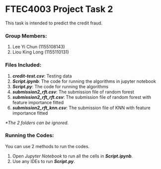 # FTEC4003 Project Task 2

This task is intended to predict the credit fraud.

### Group Members:
1. Lee Yi Chun (1155108143)
2. Liou King Long (1155110131)

### Files Included:
1. _**credit-test.csv**_: Testing data
2. _**Script.ipynb**_: The code for running the algorithms in jupyter notebook
3. _**Script.py**_: The code for running the algorithms
4. _**submission2_rft.csv**_: The submission file of random forest
5. _**submission2_rft_rft.csv**_: The submission file of random forest with feature importance fitted
6. _**submission2_rft_knn.csv**_: The submission file of KNN with feature importance fitted

_*The 2 folders can be ignored._

### Running the Codes:
You can use 2 methods to run the codes.
1. Open _Jupyter Notebook_ to run all the cells in _**Script.ipynb**_.
2. Use any IDEs to run _**Script.py**_.
